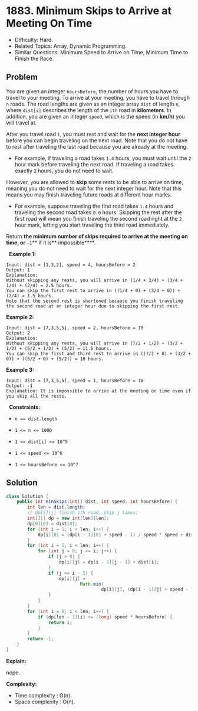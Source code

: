 # 1883. Minimum Skips to Arrive at Meeting On Time

- Difficulty: Hard.
- Related Topics: Array, Dynamic Programming.
- Similar Questions: Minimum Speed to Arrive on Time, Minimum Time to Finish the Race.

## Problem

You are given an integer ```hoursBefore```, the number of hours you have to travel to your meeting. To arrive at your meeting, you have to travel through ```n``` roads. The road lengths are given as an integer array ```dist``` of length ```n```, where ```dist[i]``` describes the length of the ```ith``` road in **kilometers**. In addition, you are given an integer ```speed```, which is the speed (in **km/h**) you will travel at.

After you travel road ```i```, you must rest and wait for the **next integer hour** before you can begin traveling on the next road. Note that you do not have to rest after traveling the last road because you are already at the meeting.


	
- For example, if traveling a road takes ```1.4``` hours, you must wait until the ```2``` hour mark before traveling the next road. If traveling a road takes exactly ```2``` hours, you do not need to wait.


However, you are allowed to **skip** some rests to be able to arrive on time, meaning you do not need to wait for the next integer hour. Note that this means you may finish traveling future roads at different hour marks.


	
- For example, suppose traveling the first road takes ```1.4``` hours and traveling the second road takes ```0.6``` hours. Skipping the rest after the first road will mean you finish traveling the second road right at the ```2``` hour mark, letting you start traveling the third road immediately.


Return **the **minimum number of skips required** to arrive at the meeting on time, or** ```-1```** if it is** impossible****.

 
**Example 1:**

```
Input: dist = [1,3,2], speed = 4, hoursBefore = 2
Output: 1
Explanation:
Without skipping any rests, you will arrive in (1/4 + 3/4) + (3/4 + 1/4) + (2/4) = 2.5 hours.
You can skip the first rest to arrive in ((1/4 + 0) + (3/4 + 0)) + (2/4) = 1.5 hours.
Note that the second rest is shortened because you finish traveling the second road at an integer hour due to skipping the first rest.
```

**Example 2:**

```
Input: dist = [7,3,5,5], speed = 2, hoursBefore = 10
Output: 2
Explanation:
Without skipping any rests, you will arrive in (7/2 + 1/2) + (3/2 + 1/2) + (5/2 + 1/2) + (5/2) = 11.5 hours.
You can skip the first and third rest to arrive in ((7/2 + 0) + (3/2 + 0)) + ((5/2 + 0) + (5/2)) = 10 hours.
```

**Example 3:**

```
Input: dist = [7,3,5,5], speed = 1, hoursBefore = 10
Output: -1
Explanation: It is impossible to arrive at the meeting on time even if you skip all the rests.
```

 
**Constraints:**


	
- ```n == dist.length```
	
- ```1 <= n <= 1000```
	
- ```1 <= dist[i] <= 10^5```
	
- ```1 <= speed <= 10^6```
	
- ```1 <= hoursBefore <= 10^7```



## Solution

```java
class Solution {
    public int minSkips(int[] dist, int speed, int hoursBefore) {
        int len = dist.length;
        // dp[i][j] finish ith road, skip j times;
        int[][] dp = new int[len][len];
        dp[0][0] = dist[0];
        for (int i = 1; i < len; i++) {
            dp[i][0] = (dp[i - 1][0] + speed - 1) / speed * speed + dist[i];
        }
        for (int i = 1; i < len; i++) {
            for (int j = 0; j <= i; j++) {
                if (j > 0) {
                    dp[i][j] = dp[i - 1][j - 1] + dist[i];
                }
                if (j <= i - 1) {
                    dp[i][j] =
                            Math.min(
                                    dp[i][j], (dp[i - 1][j] + speed - 1) / speed * speed + dist[i]);
                }
            }
        }
        for (int i = 0; i < len; i++) {
            if (dp[len - 1][i] <= (long) speed * hoursBefore) {
                return i;
            }
        }
        return -1;
    }
}
```

**Explain:**

nope.

**Complexity:**

* Time complexity : O(n).
* Space complexity : O(n).
